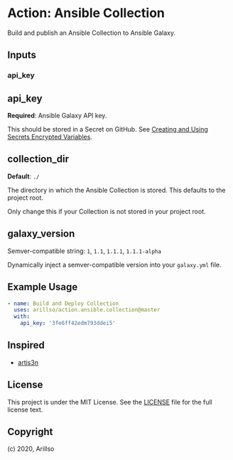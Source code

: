 # Action: Ansible Collection

Build and publish an Ansible Collection to Ansible Galaxy.

## Inputs

### api_key

## api_key

**Required**: Ansible Galaxy API key.

This should be stored in a Secret on GitHub. See [Creating and Using Secrets Encrypted Variables](https://help.github.com/en/github/automating-your-workflow-with-github-actions/virtual-environments-for-github-actions#creating-and-using-secrets-encrypted-variables).

## collection_dir

**Default**: `./`

The directory in which the Ansible Collection is stored. This defaults to the project root.

Only change this if your Collection is not stored in your project root.

## galaxy_version

Semver-compatible string: `1`, `1.1`, `1.1.1`, `1.1.1-alpha`

Dynamically inject a semver-compatible version into your `galaxy.yml` file.

## Example Usage

```yaml
- name: Build and Deploy Collection
  uses: arillso/action.ansible.collection@master
  with:
    api_key: '3fe6ff42edm793ddei5'
```

## Inspired

- [artis3n](https://github.com/artis3n/ansible_galaxy_collection)

## License

This project is under the MIT License. See the [LICENSE](licence) file for the full license text.

## Copyright

(c) 2020, Arillso
